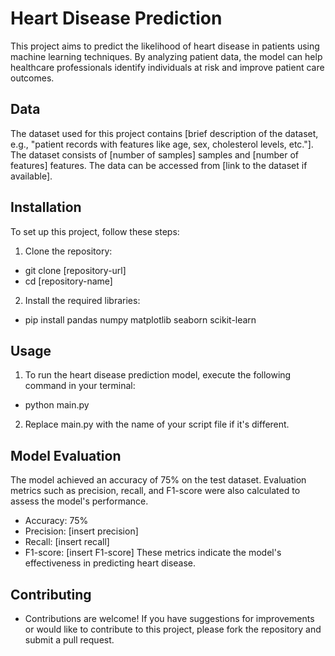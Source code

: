 # Heart Disease Prediction 
This project aims to predict the likelihood of heart disease in patients using machine learning techniques. By analyzing patient data, the model can help healthcare professionals identify individuals at risk and improve patient care outcomes.
## Data
The dataset used for this project contains [brief description of the dataset, e.g., "patient records with features like age, sex, cholesterol levels, etc."]. The dataset consists of [number of samples] samples and [number of features] features.
The data can be accessed from [link to the dataset if available].

## Installation
To set up this project, follow these steps:
1. Clone the repository:
- git clone [repository-url]
- cd [repository-name]
2. Install the required libraries:
- pip install pandas numpy matplotlib seaborn scikit-learn

## Usage
1. To run the heart disease prediction model, execute the following command in your terminal:
- python main.py
2. Replace main.py with the name of your script file if it's different.

## Model Evaluation
The model achieved an accuracy of 75% on the test dataset. Evaluation metrics such as precision, recall, and F1-score were also calculated to assess the model's performance.
- Accuracy: 75%
- Precision: [insert precision]
- Recall: [insert recall]
- F1-score: [insert F1-score]
These metrics indicate the model's effectiveness in predicting heart disease.

## Contributing
- Contributions are welcome! If you have suggestions for improvements or would like to contribute to this project, please fork the repository and submit a pull request.
